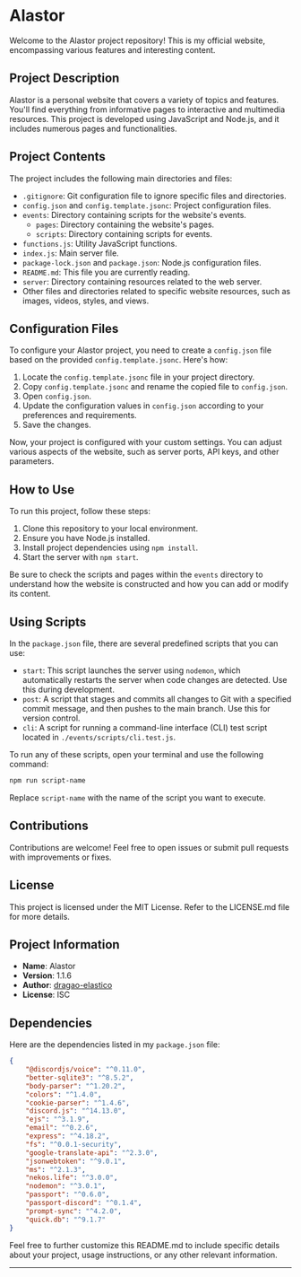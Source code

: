 # Alastor

Welcome to the Alastor project repository! This is my official website, encompassing various features and interesting content.

## Project Description

Alastor is a personal website that covers a variety of topics and features. You'll find everything from informative pages to interactive and multimedia resources. This project is developed using JavaScript and Node.js, and it includes numerous pages and functionalities.

## Project Contents

The project includes the following main directories and files:

- `.gitignore`: Git configuration file to ignore specific files and directories.
- `config.json` and `config.template.jsonc`: Project configuration files.
- `events`: Directory containing scripts for the website's events.
    - `pages`: Directory containing the website's pages.
    - `scripts`: Directory containing scripts for events.
- `functions.js`: Utility JavaScript functions.
- `index.js`: Main server file.
- `package-lock.json` and `package.json`: Node.js configuration files.
- `README.md`: This file you are currently reading.
- `server`: Directory containing resources related to the web server.
- Other files and directories related to specific website resources, such as images, videos, styles, and views.

## Configuration Files

To configure your Alastor project, you need to create a `config.json` file based on the provided `config.template.jsonc`. Here's how:

1. Locate the `config.template.jsonc` file in your project directory.
2. Copy `config.template.jsonc` and rename the copied file to `config.json`.
3. Open `config.json`.
4. Update the configuration values in `config.json` according to your preferences and requirements.
5. Save the changes.

Now, your project is configured with your custom settings. You can adjust various aspects of the website, such as server ports, API keys, and other parameters.

## How to Use

To run this project, follow these steps:

1. Clone this repository to your local environment.
2. Ensure you have Node.js installed.
3. Install project dependencies using `npm install`.
4. Start the server with `npm start`.

Be sure to check the scripts and pages within the `events` directory to understand how the website is constructed and how you can add or modify its content.

## Using Scripts

In the `package.json` file, there are several predefined scripts that you can use:

- `start`: This script launches the server using `nodemon`, which automatically restarts the server when code changes are detected. Use this during development.
- `post`: A script that stages and commits all changes to Git with a specified commit message, and then pushes to the main branch. Use this for version control.
- `cli`: A script for running a command-line interface (CLI) test script located in `./events/scripts/cli.test.js`.

To run any of these scripts, open your terminal and use the following command:

```bash
npm run script-name
```

Replace `script-name` with the name of the script you want to execute.

## Contributions

Contributions are welcome! Feel free to open issues or submit pull requests with improvements or fixes.

## License

This project is licensed under the MIT License. Refer to the LICENSE.md file for more details.

## Project Information

- **Name**: Alastor
- **Version**: 1.1.6
- **Author**: [dragao-elastico](https://github.com/dragao2elastico)
- **License**: ISC

## Dependencies

Here are the dependencies listed in my `package.json` file:

```json
{
    "@discordjs/voice": "^0.11.0",
    "better-sqlite3": "^8.5.2",
    "body-parser": "^1.20.2",
    "colors": "^1.4.0",
    "cookie-parser": "^1.4.6",
    "discord.js": "^14.13.0",
    "ejs": "^3.1.9",
    "email": "^0.2.6",
    "express": "^4.18.2",
    "fs": "^0.0.1-security",
    "google-translate-api": "^2.3.0",
    "jsonwebtoken": "^9.0.1",
    "ms": "^2.1.3",
    "nekos.life": "^3.0.0",
    "nodemon": "^3.0.1",
    "passport": "^0.6.0",
    "passport-discord": "^0.1.4",
    "prompt-sync": "^4.2.0",
    "quick.db": "^9.1.7"
}
```

Feel free to further customize this README.md to include specific details about your project, usage instructions, or any other relevant information.

---
